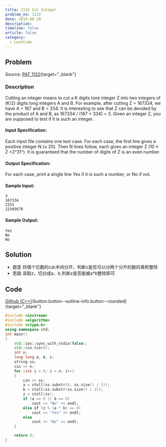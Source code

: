```yaml
---
title: 1132 Cut Integer
problem_no: 1132
date: 2019-08-20
description: 
timeline: false
article: false
category:
  - LeetCode
---
```


<!--more-->

## Problem

Source: [PAT 1132](){target="_blank"}

### Description

Cutting an integer means to cut a K digits lone integer Z into two integers of (K/2) digits long integers A and B. For
example, after cutting Z = 167334, we have A = 167 and B = 334. It is interesting to see that Z can be devided by the
product of A and B, as 167334 / (167 × 334) = 3. Given an integer Z, you are supposed to test if it is such an integer.

#### Input Specification:

Each input file contains one test case. For each case, the first line gives a positive integer N (≤ 20). Then N lines
follow, each gives an integer Z (10 ≤ Z <2^31^). It is guaranteed that the number of digits of Z is an even number.

#### Output Specification:

For each case, print a single line Yes if it is such a number, or No if not.

#### Sample Input:

```text
3
167334
2333
12345678
```

#### Sample Output:

```text
Yes
No
No
```

## Solution

- 题意 将偶个位数的z从中间分开，判断z是否可以分两个分开的数的乘积整除
- 思路 读取z，切分成a、b,判断z是否能被a*b整除即可

## Code

[Github (C++)](https://github.com/Alomerry/algorithm/blob/master/pat/a/){button.button--outline-info.button--rounded}{target="_blank"}


```cpp
#include <iostream>
#include <algorithm>
#include <ctype.h>
using namespace std;
int main()
{
    std::ios::sync_with_stdio(false);
    std::cin.tie(0);
    int n;
    long long a, b, z;
    string ss;
    cin >> n;
    for (int i = 0; i < n; i++)
    {
        cin >> ss;
        a = stoll(ss.substr(0, ss.size() / 2));
        b = stoll(ss.substr(ss.size() / 2));
        z = stoll(ss);
        if (a == 0 || b == 0)
            cout << "No" << endl;
        else if (z % (a * b) == 0)
            cout << "Yes" << endl;
        else
            cout << "No" << endl;
    }

    return 0;
}
```
